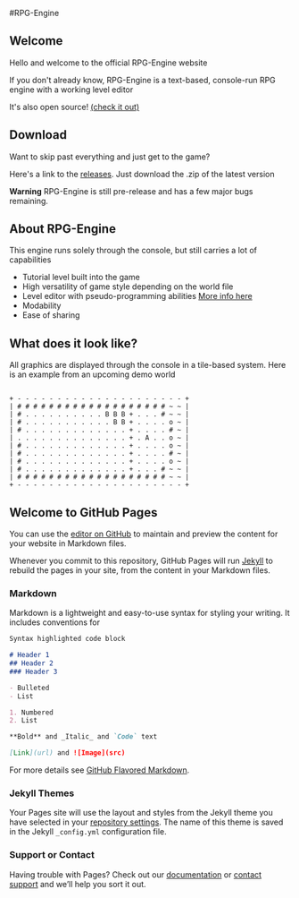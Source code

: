 #RPG-Engine

## Welcome

Hello and welcome to the official RPG-Engine website

If you don't already know, RPG-Engine is a text-based, console-run RPG engine with a working level editor

It's also open source! [(check it out)](https://github.com/Panadero1/RPG-Engine)

## Download

Want to skip past everything and just get to the game?

Here's a link to the [releases](https://github.com/Panadero1/RPG-Engine/releases). Just download the .zip of the latest version

**Warning** RPG-Engine is still pre-release and has a few major bugs remaining.

## About RPG-Engine

This engine runs solely through the console, but still carries a lot of capabilities

- Tutorial level built into the game
- High versatility of game style depending on the world file
- Level editor with pseudo-programming abilities [More info here](https://github.com/Panadero1/RPG-Engine/wiki/Level-Editor-Tutorial#connections)
- Modability
- Ease of sharing

## What does it look like?

All graphics are displayed through the console in a tile-based system. Here is an example from an upcoming demo world

```Example1

+ - - - - - - - - - - - - - - - - - - - - - +
| # # # # # # # # # # # # # # # # # # # ~ ~ |
| # . . . . . . . . . . B B B + . . . # ~ ~ |
| # . . . . . . . . . . . B B + . . . . o ~ |
| # . . . . . . . . . . . . . + . . . . # ~ |
| . . . . . . . . . . . . . . + . A . . o ~ |
| # . . . . . . . . . . . . . + . . . . o ~ |
| # . . . . . . . . . . . . . + . . . . # ~ |
| # . . . . . . . . . . . . . + . . . . o ~ |
| # . . . . . . . . . . . . . + . . . # ~ ~ |
| # # # # # # # # # # # # # # # # # # # ~ ~ |
+ - - - - - - - - - - - - - - - - - - - - - +

```

## Welcome to GitHub Pages

You can use the [editor on GitHub](https://github.com/Panadero1/RPG-Engine/edit/gh-pages/index.md) to maintain and preview the content for your website in Markdown files.

Whenever you commit to this repository, GitHub Pages will run [Jekyll](https://jekyllrb.com/) to rebuild the pages in your site, from the content in your Markdown files.

### Markdown

Markdown is a lightweight and easy-to-use syntax for styling your writing. It includes conventions for

```markdown
Syntax highlighted code block

# Header 1
## Header 2
### Header 3

- Bulleted
- List

1. Numbered
2. List

**Bold** and _Italic_ and `Code` text

[Link](url) and ![Image](src)
```

For more details see [GitHub Flavored Markdown](https://guides.github.com/features/mastering-markdown/).

### Jekyll Themes

Your Pages site will use the layout and styles from the Jekyll theme you have selected in your [repository settings](https://github.com/Panadero1/RPG-Engine/settings/pages). The name of this theme is saved in the Jekyll `_config.yml` configuration file.

### Support or Contact

Having trouble with Pages? Check out our [documentation](https://docs.github.com/categories/github-pages-basics/) or [contact support](https://support.github.com/contact) and we’ll help you sort it out.
